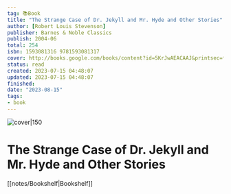 ```yaml
---
tag: 📚Book
title: "The Strange Case of Dr. Jekyll and Mr. Hyde and Other Stories"
author: [Robert Louis Stevenson]
publisher: Barnes & Noble Classics
publish: 2004-06
total: 254
isbn: 1593081316 9781593081317
cover: http://books.google.com/books/content?id=5KrJwAEACAAJ&printsec=frontcover&img=1&zoom=1&source=gbs_api
status: read
created: 2023-07-15 04:48:07
updated: 2023-07-15 04:48:07
finished: 
date: "2023-08-15"
tags:
- book
---
```


![cover|150](http://books.google.com/books/content?id=5KrJwAEACAAJ&printsec=frontcover&img=1&zoom=1&source=gbs_api)

# The Strange Case of Dr. Jekyll and Mr. Hyde and Other Stories
[[notes/Bookshelf|Bookshelf]]